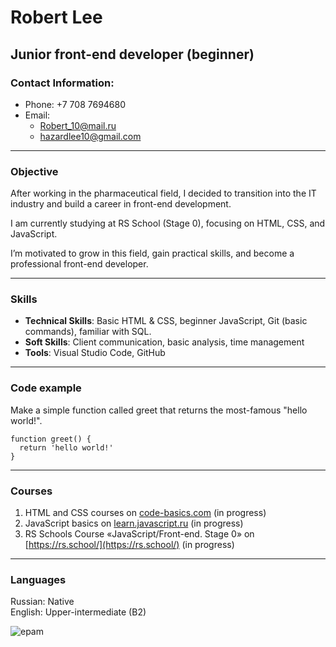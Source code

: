 # **Robert Lee** 
## **Junior front-end developer (beginner)**
### **Contact Information:**
* Phone: +7 708 7694680
* Email: 
  - Robert_10@mail.ru   
  - hazardlee10@gmail.com

---

### **Objective**
After working in the pharmaceutical field, I decided to transition into the IT industry and build a career in front-end development. 

I am currently studying at RS School (Stage 0), focusing on HTML, CSS, and JavaScript. 

I’m motivated to grow in this field, gain practical skills, and become a professional front-end developer.

***

### **Skills**

*	**Technical Skills**: Basic HTML & CSS, beginner JavaScript, Git (basic commands), familiar with SQL.
*	**Soft Skills**: Client communication, basic analysis, time management
*	**Tools**: Visual Studio Code, GitHub

---

### **Code example**
Make a simple function called greet that returns the most-famous "hello world!".
```
function greet() {
  return 'hello world!'
}
```

---

### **Courses**
1. HTML and CSS courses on [code-basics.com](https://code-basics.com/ru) (in progress)
2. JavaScript basics on [learn.javascript.ru](https://learn.javascript.ru/) (in progress)
3. RS Schools Course «JavaScript/Front-end. Stage 0» on [https://rs.school/](https://rs.school/) (in progress)

---

### **Languages**
Russian: Native  
English: Upper-intermediate (B2) 

![epam](/rsschool-cv/img/epam_eng_test.png)    

